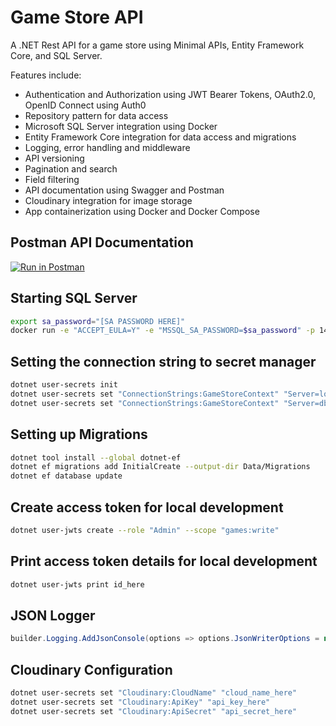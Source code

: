 # Game Store API
A .NET Rest API for a game store using Minimal APIs, Entity Framework Core, and SQL Server.

Features include:
- Authentication and Authorization using JWT Bearer Tokens, OAuth2.0, OpenID Connect using Auth0
- Repository pattern for data access
- Microsoft SQL Server integration using Docker
- Entity Framework Core integration for data access and migrations
- Logging, error handling and middleware
- API versioning
- Pagination and search
- Field filtering
- API documentation using Swagger and Postman
- Cloudinary integration for image storage
- App containerization using Docker and Docker Compose

## Postman API Documentation
[![Run in Postman](https://run.pstmn.io/button.svg)](https://documenter.getpostman.com/view/26440641/2s93zE41DR)

## Starting SQL Server

```bash
export sa_password="[SA PASSWORD HERE]"
docker run -e "ACCEPT_EULA=Y" -e "MSSQL_SA_PASSWORD=$sa_password" -p 1433:1433 -v gamestoredb:/var/opt/mssql -d --rm --name mssql mcr.microsoft.com/mssql/server:2022-latest
```

## Setting the connection string to secret manager

```bash
dotnet user-secrets init
dotnet user-secrets set "ConnectionStrings:GameStoreContext" "Server=localhost; Database=GameStore; User Id=sa; Password=$sa_password; TrustServerCertificate=True" # for local development
dotnet user-secrets set "ConnectionStrings:GameStoreContext" "Server=db; Database=GameStore; User Id=sa; Password=$sa_password; TrustServerCertificate=True" # for docker
```

## Setting up Migrations

```bash
dotnet tool install --global dotnet-ef
dotnet ef migrations add InitialCreate --output-dir Data/Migrations
dotnet ef database update
```

## Create access token for local development

```bash
dotnet user-jwts create --role "Admin" --scope "games:write"
```

## Print access token details for local development

```bash
dotnet user-jwts print id_here
```

## JSON Logger
```csharp
builder.Logging.AddJsonConsole(options => options.JsonWriterOptions = new() { Indented = true });
```

## Cloudinary Configuration
```bash
dotnet user-secrets set "Cloudinary:CloudName" "cloud_name_here"
dotnet user-secrets set "Cloudinary:ApiKey" "api_key_here"
dotnet user-secrets set "Cloudinary:ApiSecret" "api_secret_here"
```